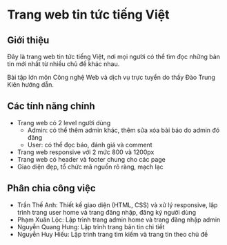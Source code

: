# Trang web tin tức tiếng Việt
## Giới thiệu
Đây là trang web tin tức tiếng Việt, nơi mọi người có thể tìm đọc những bản tin mới nhất từ nhiều chủ đề khác nhau.

Bài tập lớn môn Công nghệ Web và dịch vụ trực tuyển do thầy Đào Trung Kiên hướng dẫn.

## Các tính năng chính
- Trang web có 2 level người dùng
    - Admin: có thể thêm admin khác, thêm sửa xóa bài báo do admin đó đăng
    - User: có thể đọc báo, đánh giá và comment
- Trang web responsive với 2 mức 800 và 1200px
- Trang web có header và footer chung cho các page
- Giao diện đẹp, tổ chức mã nguồn rõ ràng, mạch lạc

## Phân chia công việc
- Trần Thế Anh: Thiết kế giao diện (HTML, CSS) và xử lý responsive, lập trình trang user home và trang đăng nhập, đăng ký người dùng
- Phạm Xuân Lộc: Lập trình trang admin home và trang đăng nhập admin
- Nguyễn Quang Hưng: Lập trình trang bản tin chi tiết 
- Nguyễn Huy Hiếu: Lập trình trang tìm kiếm và trang tin theo chủ đề